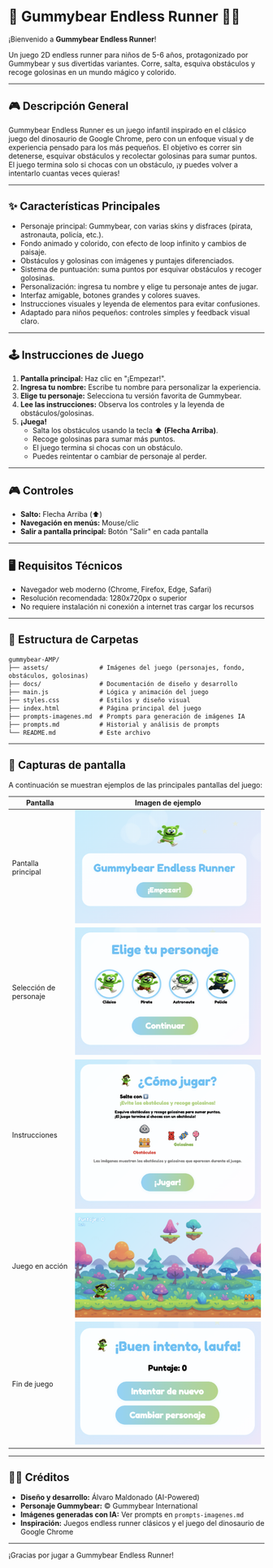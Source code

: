 # 🧸 Gummybear Endless Runner 🍬🍭

¡Bienvenido a **Gummybear Endless Runner**!

Un juego 2D endless runner para niños de 5-6 años, protagonizado por Gummybear y sus divertidas variantes. Corre, salta, esquiva obstáculos y recoge golosinas en un mundo mágico y colorido.

---

## 🎮 Descripción General
Gummybear Endless Runner es un juego infantil inspirado en el clásico juego del dinosaurio de Google Chrome, pero con un enfoque visual y de experiencia pensado para los más pequeños. El objetivo es correr sin detenerse, esquivar obstáculos y recolectar golosinas para sumar puntos. El juego termina solo si chocas con un obstáculo, ¡y puedes volver a intentarlo cuantas veces quieras!

---

## ✨ Características Principales
- Personaje principal: Gummybear, con varias skins y disfraces (pirata, astronauta, policía, etc.).
- Fondo animado y colorido, con efecto de loop infinito y cambios de paisaje.
- Obstáculos y golosinas con imágenes y puntajes diferenciados.
- Sistema de puntuación: suma puntos por esquivar obstáculos y recoger golosinas.
- Personalización: ingresa tu nombre y elige tu personaje antes de jugar.
- Interfaz amigable, botones grandes y colores suaves.
- Instrucciones visuales y leyenda de elementos para evitar confusiones.
- Adaptado para niños pequeños: controles simples y feedback visual claro.

---

## 🕹️ Instrucciones de Juego
1. **Pantalla principal:** Haz clic en "¡Empezar!".
2. **Ingresa tu nombre:** Escribe tu nombre para personalizar la experiencia.
3. **Elige tu personaje:** Selecciona tu versión favorita de Gummybear.
4. **Lee las instrucciones:** Observa los controles y la leyenda de obstáculos/golosinas.
5. **¡Juega!**
   - Salta los obstáculos usando la tecla **⬆️ (Flecha Arriba)**.
   - Recoge golosinas para sumar más puntos.
   - El juego termina si chocas con un obstáculo.
   - Puedes reintentar o cambiar de personaje al perder.

---

## 🎮 Controles
- **Salto:** Flecha Arriba (⬆️)
- **Navegación en menús:** Mouse/clic
- **Salir a pantalla principal:** Botón "Salir" en cada pantalla

---

## 🖥️ Requisitos Técnicos
- Navegador web moderno (Chrome, Firefox, Edge, Safari)
- Resolución recomendada: 1280x720px o superior
- No requiere instalación ni conexión a internet tras cargar los recursos

---

## 📁 Estructura de Carpetas
```
gummybear-AMP/
├── assets/              # Imágenes del juego (personajes, fondo, obstáculos, golosinas)
├── docs/                # Documentación de diseño y desarrollo
├── main.js              # Lógica y animación del juego
├── styles.css           # Estilos y diseño visual
├── index.html           # Página principal del juego
├── prompts-imagenes.md  # Prompts para generación de imágenes IA
├── prompts.md           # Historial y análisis de prompts
└── README.md            # Este archivo
```

---

## 📸 Capturas de pantalla

A continuación se muestran ejemplos de las principales pantallas del juego:

| Pantalla                | Imagen de ejemplo                  |
|-------------------------|------------------------------------|
| Pantalla principal      | ![Pantalla principal](docs/screenshots/pantalla-principal.png) |
| Selección de personaje  | ![Selección de personaje](docs/screenshots/seleccion-personaje.png) |
| Instrucciones           | ![Instrucciones](docs/screenshots/instrucciones.png) |
| Juego en acción         | ![Juego en acción](docs/screenshots/juego-en-accion.png) |
| Fin de juego            | ![Fin de juego](docs/screenshots/fin-juego.png) |

---

## 👩‍💻 Créditos
- **Diseño y desarrollo:** Álvaro Maldonado (AI-Powered)
- **Personaje Gummybear:** © Gummybear International
- **Imágenes generadas con IA:** Ver prompts en `prompts-imagenes.md`
- **Inspiración:** Juegos endless runner clásicos y el juego del dinosaurio de Google Chrome

---

¡Gracias por jugar a Gummybear Endless Runner! 